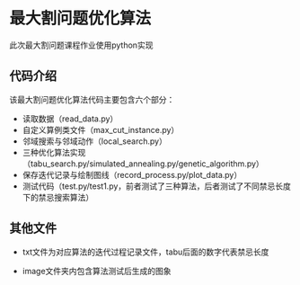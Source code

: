 # 最大割问题优化算法

此次最大割问题课程作业使用python实现

## 代码介绍

该最大割问题优化算法代码主要包含六个部分：

- 读取数据（read_data.py）
- 自定义算例类文件（max_cut_instance.py）
- 邻域搜索与邻域动作（local_search.py）
- 三种优化算法实现（tabu_search.py/simulated_annealing.py/genetic_algorithm.py）
- 保存迭代记录与绘制图线（record_process.py/plot_data.py）
- 测试代码（test.py/test1.py，前者测试了三种算法，后者测试了不同禁忌长度下的禁忌搜索算法）

## 其他文件

- txt文件为对应算法的迭代过程记录文件，tabu后面的数字代表禁忌长度

- image文件夹内包含算法测试后生成的图象

